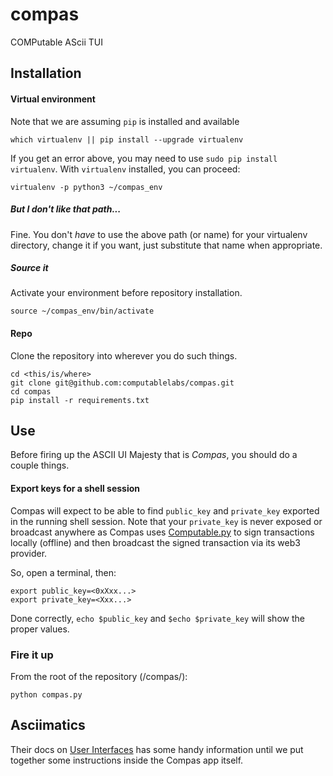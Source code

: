 # compas
COMPutable AScii TUI

## Installation
#### Virtual environment
Note that we are assuming `pip` is installed and available

    which virtualenv || pip install --upgrade virtualenv

If you get an error above, you may need to use `sudo pip install virtualenv`.
With `virtualenv` installed, you can proceed:

    virtualenv -p python3 ~/compas_env

##### But I don't like that path...
Fine. You don't _have_ to use the above path (or name) for your virtualenv directory,
change it if you want, just substitute that name when appropriate.

##### Source it
Activate your environment before repository installation.

    source ~/compas_env/bin/activate

#### Repo
Clone the repository into wherever you do such things.

    cd <this/is/where>
    git clone git@github.com:computablelabs/compas.git
    cd compas
    pip install -r requirements.txt

## Use
Before firing up the ASCII UI Majesty that is *Compas*, you should do a couple things.

#### Export keys for a shell session
Compas will expect to be able to find `public_key` and `private_key` exported in
the running shell session. Note that your `private_key` is never exposed or broadcast
anywhere as Compas uses [Computable.py](https://github.com/computablelabs/computable.py/blob/master/computable/helpers/transaction.py#L49)
to sign transactions locally (offline) and then broadcast the signed transaction via its web3 provider.

So, open a terminal, then:

    export public_key=<0xXxx...>
    export private_key=<Xxx...>

Done correctly, `echo $public_key` and `$echo $private_key` will show the proper values.

### Fire it up
From the root of the repository (/compas/):

    python compas.py

## Asciimatics
Their docs on [User Interfaces](https://asciimatics.readthedocs.io/en/stable/widgets.html) has some handy information
until we put together some instructions inside the Compas app itself.
